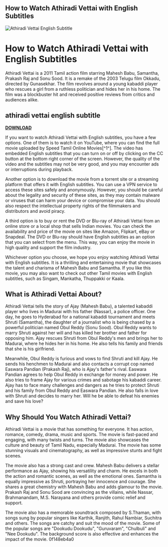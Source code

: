 ## How to Watch Athiradi Vettai with English Subtitles

 
![Athiradi Vettai English Subtitle](https://i.ytimg.com/vi/mydUWbskXpc/maxresdefault.jpg)

 
# How to Watch Athiradi Vettai with English Subtitles
 
Athiradi Vettai is a 2011 Tamil action film starring Mahesh Babu, Samantha, Prakash Raj and Sonu Sood. It is a remake of the 2003 Telugu film Okkadu, directed by Gunasekhar. The film revolves around a young kabaddi player who rescues a girl from a ruthless politician and hides her in his home. The film was a blockbuster hit and received positive reviews from critics and audiences alike.
 
## athiradi vettai english subtitle


[**DOWNLOAD**](https://www.google.com/url?q=https%3A%2F%2Ftlniurl.com%2F2tLkI7&sa=D&sntz=1&usg=AOvVaw1uE16bXVGUNfFqf7L5pjfo)

 
If you want to watch Athiradi Vettai with English subtitles, you have a few options. One of them is to watch it on YouTube, where you can find the full movie uploaded by Speed Tamil Online Movies[^1^]. The video has embedded English subtitles that you can turn on or off by clicking on the CC button at the bottom right corner of the screen. However, the quality of the video and the subtitles may not be very good, and you may encounter ads or interruptions during playback.
 
Another option is to download the movie from a torrent site or a streaming platform that offers it with English subtitles. You can use a VPN service to access these sites safely and anonymously. However, you should be careful about the legality and security of these sites, as they may contain malware or viruses that can harm your device or compromise your data. You should also respect the intellectual property rights of the filmmakers and distributors and avoid piracy.
 
A third option is to buy or rent the DVD or Blu-ray of Athiradi Vettai from an online store or a local shop that sells Indian movies. You can check the availability and price of the movie on sites like Amazon, Flipkart, eBay or Snapdeal. The DVD or Blu-ray should have English subtitles as an option that you can select from the menu. This way, you can enjoy the movie in high quality and support the film industry.
 
Whichever option you choose, we hope you enjoy watching Athiradi Vettai with English subtitles. It is a thrilling and entertaining movie that showcases the talent and charisma of Mahesh Babu and Samantha. If you like this movie, you may also want to check out other Tamil movies with English subtitles, such as Singam, Mankatha, Thuppakki or Kaala.
  
## What is Athiradi Vettai About?
 
Athiradi Vettai tells the story of Ajay (Mahesh Babu), a talented kabaddi player who lives in Madurai with his father (Nassar), a police officer. One day, he goes to Hyderabad for a national kabaddi tournament and meets Shruti (Samantha), the daughter of a journalist who is being chased by a powerful politician named Obul Reddy (Sonu Sood). Obul Reddy wants to marry Shruti against her will and has killed her brother and father for opposing him. Ajay rescues Shruti from Obul Reddy's men and brings her to Madurai, where he hides her in his home. He also tells his family and friends that she is his girlfriend.
 
Meanwhile, Obul Reddy is furious and vows to find Shruti and kill Ajay. He sends his henchmen to Madurai and also contacts a corrupt cop named Easwara Pandian (Prakash Raj), who is Ajay's father's rival. Easwara Pandian agrees to help Obul Reddy in exchange for money and power. He also tries to frame Ajay for various crimes and sabotage his kabaddi career. Ajay has to face many challenges and dangers as he tries to protect Shruti and his family from Obul Reddy and Easwara Pandian. He also falls in love with Shruti and decides to marry her. Will he be able to defeat his enemies and save his love?
  
## Why Should You Watch Athiradi Vettai?
 
Athiradi Vettai is a movie that has something for everyone. It has action, romance, comedy, drama, music and sports. The movie is fast-paced and engaging, with many twists and turns. The movie also showcases the culture and beauty of Tamil Nadu, especially Madurai. The movie has some stunning visuals and cinematography, as well as impressive stunts and fight scenes.
 
The movie also has a strong cast and crew. Mahesh Babu delivers a stellar performance as Ajay, showing his versatility and charm. He excels in both the action and romantic scenes, as well as the emotional ones. Samantha is equally impressive as Shruti, portraying her innocence and courage. She shares a great chemistry with Mahesh Babu and adds glamour to the movie. Prakash Raj and Sonu Sood are convincing as the villains, while Nassar, Brahmanandam, M.S. Narayana and others provide comic relief and support.
 
The movie also has a memorable soundtrack composed by S.Thaman, with songs sung by popular singers like Karthik, Ranjith, Rahul Nambiar, Suchitra and others. The songs are catchy and suit the mood of the movie. Some of the popular songs are "Dookudu Dookudu", "Guruvaram", "Chulbuli" and "Nee Dookudu". The background score is also effective and enhances the impact of the movie.
 0f148eb4a0
